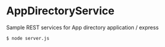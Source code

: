 # AppDirectoryService
Sample REST services for App directory application / express

 `$ node server.js`
